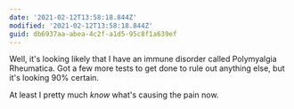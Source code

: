 ```yaml
---
date: '2021-02-12T13:58:18.844Z'
modified: '2021-02-12T13:58:18.844Z'
guid: db6937aa-abea-4c2f-a1d5-95c8f1a639ef
---
```

Well, it's looking likely that I have an immune disorder called Polymyalgia Rheumatica. Got a few more tests to get done to rule out anything else, but it's looking 90% certain.

At least I pretty much *know* what's causing the pain now.

